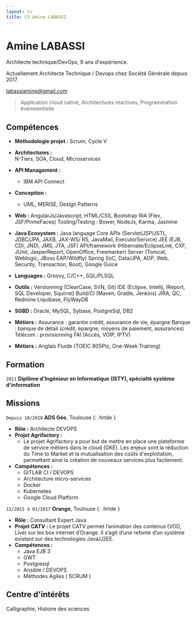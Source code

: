 ```yaml
---
layout: cv
title: CV Amine LABASSI
---
```

# Amine LABASSI
Architecte technique/DevOps, 9 ans d'expérience.


Actuellement Architecte Technique / Devops chez Société Générale depuis 2017

<div id="webaddress">
  <a href="mailto:labassiamine@gmail.com">labassiamine@gmail.com</a>
</div>

> Application cloud native, Architectures réactives, Programmation événmentielle 

## Compétences

* __Méthodologie projet :__ Scrum, Cycle V

* __Architectures :__<br/>N-Tiers, SOA, Cloud, Microservices

* __API Management :__ 
  - IBM API Connect

* __Conception :__ 
  - UML, MERISE, Design Patterns

* __Web :__ 
AngularJs/Javascript, HTML/CSS, Bootstrap
RIA (Flex, JSF/PrimeFaces)
Tooling/Testing : Bower, NodeJs, Karma, Jasmine

* __Java Ecosystem :__ 
Java language
Core APIs (Servlet/JSP/JSTL, JDBC/JPA, JAXB, JAX-WS/ RS, JavaMail, ExecutorService)
JEE (EJB, CDI, JNDI, JMS, JTA, JSF)
API/framework (Hibernate/EclipseLink, CXF, JUnit, JasperReport, OpenOffice, Freemarker)
Server (Tomcat, Weblogic, JBoss EAP/Wildfly)
Spring (IoC, Data/JPA, AOP, Web, Security, Transaction, Boot), Google Guice

* __Languages :__
Groovy, C/C++, SQL/PLSQL

* __Outils :__
Versionning (ClearCase, SVN, Git)
IDE (Eclipse, Intellij, IReport, SQL Developer, Squirrel)
Build/CI (Maven, Gradle, Jenkins)
JIRA, QC, Redmine
Liquibase, FlyWayDB

* __SGBD :__
Oracle, MySQL, Sybase, PostgreSql, DB2

* __Métiers :__
Assurance : garantie crédit, assurance de vie, épargne
Banque : banque de détail (crédit, épargne, moyens de paiement, assurances)
Télécom : provisionning FAI (Accès, VOIP, IPTV)

* __Métiers :__
Anglais Fluide (TOEIC 805Pts, One-Week Training)
      
## Formation

`2011`
__Diplôme d’Ingénieur en Informatique (ISTY), spécialté système d'information__

## Missions

`Depuis 10/2018`
__ADS Géo__, Toulouse
{: .hrtde }
- __Rôle :__ Architecte DEVOPS
- __Projet Agrifactory :__
  - Le projet Agrifactory a pour but de mettre en place une plateforme de service métiers dans le cloud (GKE). Les enjeux sont la réduction du Time to Market et la mutualisation des coûts d'exploitation, permettant ainsi la création de nouveaux services plus facilement.
- __Compétences :__ 
  - GITLAB CI / DEVOPS
  - Architecture micro-services
  - Docker
  - Kubernetes
  - Google Cloud Platform
  
`12/2015 à 01/2017`
__Orange__, Toulouse
{: .hrtde }
- __Rôle :__ Consultant Expert Java 
- __Projet CATV :__ Le projet CATV permet l’animation des contenus (VOD, Live) sur les box internet d’Orange.
Il s’agit d’une refonte d’un système existant sur des technologies Java/J2EE.
- __Compétences :__ 
  - Java EJB 3
  - GWT
  - Postgresql
  - Ansible / DEVOPS
  - Méthodes Agiles ( SCRUM ) 
  
## Centre d'intérêts

Calligraphie, Histoire des sciences

<!-- ### Footer

Dernière mise à jour : 25/03/2019

-->
